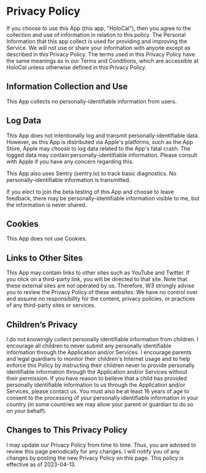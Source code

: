 #  Privacy Policy

If you choose to use this App (this app, "HoloCal"), then you agree to the collection and use of information in relation to this policy. The Personal Information that this app collect is used for providing and improving the Service. We will not use or share your information with anyone except as described in this Privacy Policy.
The terms used in this Privacy Policy have the same meanings as in our Terms and Conditions, which are accessible at HoloCal unless otherwise defined in this Privacy Policy.

## Information Collection and Use

This App collects no personally-identifiable information from users. 

## Log Data

This App does not intentionally log and transmit personally-identifiable data. However, as this App is distributed via Apple's platforms, such as the App Store, Apple may choose to log data related to the App's fatal crash. The logged data may contain personally-identifiable information. Please consult with Apple if you have any concern regarding this. 

This App also uses Sentry (sentry.io) to track basic diagnostics. No personally-identifiable information is transmitted.

If you elect to join the beta testing of this App and choose to leave feedback, there may be personally-identifiable information visible to me, but the information is never shared.

## Cookies

This App does not use Cookies. 

## Links to Other Sites

This App may contain links to other sites such as YouTube and Twitter. If you click on a third-party link, you will be directed to that site. Note that these external sites are not operated by us. Therefore, W3 strongly advise you to review the Privacy Policy of these websites. We have no control over and assume no responsibility for the content, privacy policies, or practices of any third-party sites or services.

## Children’s Privacy

I do not knowingly collect personally identifiable information from children. I encourage all children to never submit any personally identifiable information through the Application and/or Services. I encourage parents and legal guardians to monitor their children's Internet usage and to help enforce this Policy by instructing their children never to provide personally identifiable information through the Application and/or Services without their permission. If you have reason to believe that a child has provided personally identifiable information to us through the Application and/or Services, please contact us. You must also be at least 16 years of age to consent to the processing of your personally identifiable information in your country (in some countries we may allow your parent or guardian to do so on your behalf).

## Changes to This Privacy Policy

I may update our Privacy Policy from time to time. Thus, you are advised to review this page periodically for any changes. I will notify you of any changes by posting the new Privacy Policy on this page.
This policy is effective as of 2023-04-13. 
